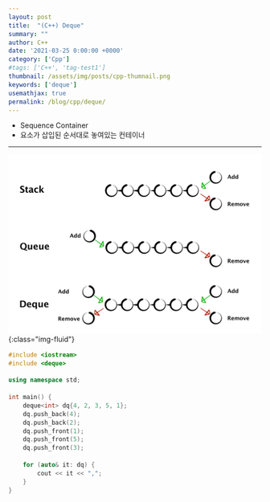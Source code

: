 ```yaml
---
layout: post
title:  "(C++) Deque"
summary: ""
author: C++
date: '2021-03-25 0:00:00 +0000'
category: ['Cpp']
#tags: ['C++', 'tag-test1']
thumbnail: /assets/img/posts/cpp-thumnail.png
keywords: ['deque']
usemathjax: true
permalink: /blog/cpp/deque/
---
```


* Sequence Container
* 요소가 삽입된 순서대로 놓여있는 컨테이너

---

![image](/assets/img/posts/deque-1.png){:class="img-fluid"}

```cpp
#include <iostream>
#include <deque>

using namespace std;

int main() {
	deque<int> dq{4, 2, 3, 5, 1};
	dq.push_back(4);
	dq.push_back(2);
	dq.push_front(1);
	dq.push_front(5);
	dq.push_front(3);

	for (auto& it: dq) {
		cout << it << ",";
	}
}
```